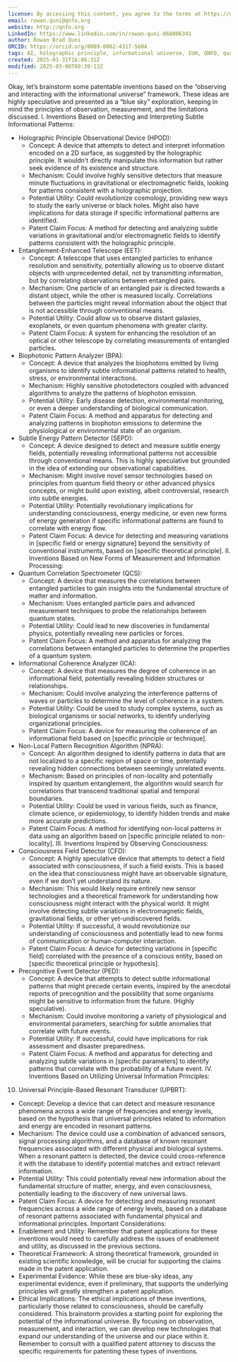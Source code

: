 ```yaml
---
license: By accessing this content, you agree to the terms at https://qnfo.org/LICENSE
email: rowan.quni@qnfo.org
website: http://qnfo.org
LinkedIn: https://www.linkedin.com/in/rowan-quni-868006341
author: Rowan Brad Quni
ORCID: https://orcid.org/0009-0002-4317-5604
tags: AI, holographic principle, informational universe, IUH, QNFO, quantum
created: 2025-01-31T16:06:31Z
modified: 2025-03-08T09:39:13Z
---
```


Okay, let’s brainstorm some patentable inventions based on the “observing and interacting with the informational universe” framework. These ideas are highly speculative and presented as a “blue sky” exploration, keeping in mind the principles of observation, measurement, and the limitations discussed.
I. Inventions Based on Detecting and Interpreting Subtle Informational Patterns:
 - Holographic Principle Observational Device (HPOD):
   - Concept: A device that attempts to detect and interpret information encoded on a 2D surface, as suggested by the holographic principle. It wouldn’t directly manipulate this information but rather seek evidence of its existence and structure.
   - Mechanism: Could involve highly sensitive detectors that measure minute fluctuations in gravitational or electromagnetic fields, looking for patterns consistent with a holographic projection.
   - Potential Utility: Could revolutionize cosmology, providing new ways to study the early universe or black holes. Might also have implications for data storage if specific informational patterns are identified.
   - Patent Claim Focus: A method for detecting and analyzing subtle variations in gravitational and/or electromagnetic fields to identify patterns consistent with the holographic principle.
 - Entanglement-Enhanced Telescope (EET):
   - Concept: A telescope that uses entangled particles to enhance resolution and sensitivity, potentially allowing us to observe distant objects with unprecedented detail, not by transmitting information, but by correlating observations between entangled pairs.
   - Mechanism: One particle of an entangled pair is directed towards a distant object, while the other is measured locally. Correlations between the particles might reveal information about the object that is not accessible through conventional means.
   - Potential Utility: Could allow us to observe distant galaxies, exoplanets, or even quantum phenomena with greater clarity.
   - Patent Claim Focus: A system for enhancing the resolution of an optical or other telescope by correlating measurements of entangled particles.
 - Biophotonic Pattern Analyzer (BPA):
   - Concept: A device that analyzes the biophotons emitted by living organisms to identify subtle informational patterns related to health, stress, or environmental interactions.
   - Mechanism: Highly sensitive photodetectors coupled with advanced algorithms to analyze the patterns of biophoton emission.
   - Potential Utility: Early disease detection, environmental monitoring, or even a deeper understanding of biological communication.
   - Patent Claim Focus: A method and apparatus for detecting and analyzing patterns in biophoton emissions to determine the physiological or environmental state of an organism.
 - Subtle Energy Pattern Detector (SEPD):
   - Concept: A device designed to detect and measure subtle energy fields, potentially revealing informational patterns not accessible through conventional means. This is highly speculative but grounded in the idea of extending our observational capabilities.
   - Mechanism: Might involve novel sensor technologies based on principles from quantum field theory or other advanced physics concepts, or might build upon existing, albeit controversial, research into subtle energies.
   - Potential Utility: Potentially revolutionary implications for understanding consciousness, energy medicine, or even new forms of energy generation if specific informational patterns are found to correlate with energy flow.
   - Patent Claim Focus: A device for detecting and measuring variations in [specific field or energy signature] beyond the sensitivity of conventional instruments, based on [specific theoretical principle].
II. Inventions Based on New Forms of Measurement and Information Processing:
 - Quantum Correlation Spectrometer (QCS):
   - Concept: A device that measures the correlations between entangled particles to gain insights into the fundamental structure of matter and information.
   - Mechanism: Uses entangled particle pairs and advanced measurement techniques to probe the relationships between quantum states.
   - Potential Utility: Could lead to new discoveries in fundamental physics, potentially revealing new particles or forces.
   - Patent Claim Focus: A method and apparatus for analyzing the correlations between entangled particles to determine the properties of a quantum system.
 - Informational Coherence Analyzer (ICA):
   - Concept: A device that measures the degree of coherence in an informational field, potentially revealing hidden structures or relationships.
   - Mechanism: Could involve analyzing the interference patterns of waves or particles to determine the level of coherence in a system.
   - Potential Utility: Could be used to study complex systems, such as biological organisms or social networks, to identify underlying organizational principles.
   - Patent Claim Focus: A device for measuring the coherence of an informational field based on [specific principle or technique].
 - Non-Local Pattern Recognition Algorithm (NPRA):
   - Concept: An algorithm designed to identify patterns in data that are not localized to a specific region of space or time, potentially revealing hidden connections between seemingly unrelated events.
   - Mechanism: Based on principles of non-locality and potentially inspired by quantum entanglement, the algorithm would search for correlations that transcend traditional spatial and temporal boundaries.
   - Potential Utility: Could be used in various fields, such as finance, climate science, or epidemiology, to identify hidden trends and make more accurate predictions.
   - Patent Claim Focus: A method for identifying non-local patterns in data using an algorithm based on [specific principle related to non-locality].
III. Inventions Inspired by Observing Consciousness:
 - Consciousness Field Detector (CFD):
   - Concept: A highly speculative device that attempts to detect a field associated with consciousness, if such a field exists. This is based on the idea that consciousness might have an observable signature, even if we don’t yet understand its nature.
   - Mechanism: This would likely require entirely new sensor technologies and a theoretical framework for understanding how consciousness might interact with the physical world. It might involve detecting subtle variations in electromagnetic fields, gravitational fields, or other yet-undiscovered fields.
   - Potential Utility: If successful, it would revolutionize our understanding of consciousness and potentially lead to new forms of communication or human-computer interaction.
   - Patent Claim Focus: A device for detecting variations in [specific field] correlated with the presence of a conscious entity, based on [specific theoretical principle or hypothesis].
 - Precognitive Event Detector (PED):
   - Concept: A device that attempts to detect subtle informational patterns that might precede certain events, inspired by the anecdotal reports of precognition and the possibility that some organisms might be sensitive to information from the future. (Highly speculative).
   - Mechanism: Could involve monitoring a variety of physiological and environmental parameters, searching for subtle anomalies that correlate with future events.
   - Potential Utility: If successful, could have implications for risk assessment and disaster preparedness.
   - Patent Claim Focus: A method and apparatus for detecting and analyzing subtle variations in [specific parameters] to identify patterns that correlate with the probability of a future event.
IV. Inventions Based on Utilizing Universal Information Principles:
10. Universal Principle-Based Resonant Transducer (UPBRT):
-   Concept: Develop a device that can detect and measure resonance phenomena across a wide range of frequencies and energy levels, based on the hypothesis that universal principles related to information and energy are encoded in resonant patterns.
-   Mechanism: The device could use a combination of advanced sensors, signal processing algorithms, and a database of known resonant frequencies associated with different physical and biological systems. When a resonant pattern is detected, the device could cross-reference it with the database to identify potential matches and extract relevant information.
-   Potential Utility: This could potentially reveal new information about the fundamental structure of matter, energy, and even consciousness, potentially leading to the discovery of new universal laws.
-   Patent Claim Focus: A device for detecting and measuring resonant frequencies across a wide range of energy levels, based on a database of resonant patterns associated with fundamental physical and informational principles.
Important Considerations:
 - Enablement and Utility: Remember that patent applications for these inventions would need to carefully address the issues of enablement and utility, as discussed in the previous sections.
 - Theoretical Framework: A strong theoretical framework, grounded in existing scientific knowledge, will be crucial for supporting the claims made in the patent application.
 - Experimental Evidence: While these are blue-sky ideas, any experimental evidence, even if preliminary, that supports the underlying principles will greatly strengthen a patent application.
 - Ethical Implications: The ethical implications of these inventions, particularly those related to consciousness, should be carefully considered.
This brainstorm provides a starting point for exploring the potential of the informational universe. By focusing on observation, measurement, and interaction, we can develop new technologies that expand our understanding of the universe and our place within it. Remember to consult with a qualified patent attorney to discuss the specific requirements for patenting these types of inventions.
